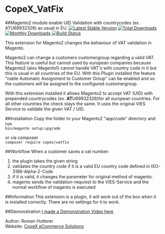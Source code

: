 # CopeX_VatFix
##Magento2 module enable UID Validation with countrycodes (ex. ATU69932326) as usual in EU.
[![Latest Stable Version](https://poser.pugx.org/copex/vatfix/v/stable)](https://packagist.org/packages/copex/vatfix)
[![Total Downloads](https://poser.pugx.org/copex/vatfix/downloads)](https://packagist.org/packages/copex/vatfix)
[![Monthly Downloads](https://poser.pugx.org/copex/vatfix/d/monthly)](https://packagist.org/packages/copex/vatfix)
[![Build Status](https://travis-ci.org/CopeX/CopeX_VatFix.svg?branch=master)](https://travis-ci.org/CopeX/CopeX_VatFix)

This extension for Magento2 changes the behaviour of VAT validation in Magento. 

Magento2 can change a customers customergroup regarding a valid VAT. This feature is useful but cannot used by european companies because Magento2 (also Magento1) 
cannot handle VAT's with country code in it but this is usual in all countries of the EU. With this Plugin installed the feature "nable Automatic Assignment to Customer Group" 
can be enabled and so the customers will be assigned to the configured customergroup.
 
With this extension installed it allows Magento2 to accept VAT (UID) with prepended countrycodes (ex. **AT**U69932326)for all european countries.
For all other countries the check stays the same. It uses the original VIES Service to validate the given VAT / UID.



##Installation
Copy the folder to your Magento2 "app/code" directory and run   
```bin/magento setup:upgrade```

or via composer     
```composer require copex/vatfix```


##Workflow
When a customer saves a vat number:
1. the plugin takes the given string 
2. validates the country code if it is a valid EU country code defined in ISO-3166-Alpha-2-Code
3. if it is valid, it changes the parameter for original method of magento.
4. magento sends the validation-requrest to the VIES-Service and the normal workflow of magento is executed

##Information
This extension is a plugin, it will work out of the box when it is installed correctly. 
There are no settings for it to work.

##Demonstration
[I made a Demonstration Video here](https://www.youtube.com/watch?v=wSgHk4Wq7pA)

Author: Roman Hutterer  
Website: [CopeX eCommerce Solutions](https://copex.io)
